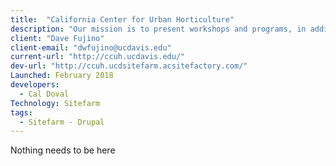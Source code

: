 ```yaml
---
title:  "California Center for Urban Horticulture"
description: "Our mission is to present workshops and programs, in addition to working on initiatives hat promote scientific research and the exchange of science-based principles and practices that protect resources and enhances ecosystems in the urban environment in California."
client: "Dave Fujino"
client-email: "dwfujino@ucdavis.edu"
current-url: "http://ccuh.ucdavis.edu/"
dev-url: "http://ccuh.ucdsitefarm.acsitefactory.com/"
Launched: February 2018
developers:
  - Cal Doval
Technology: Sitefarm
tags:
  - Sitefarm - Drupal
---
```


Nothing needs to be here
